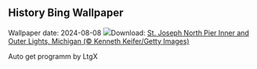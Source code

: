 ## History Bing Wallpaper
Wallpaper date: 2024-08-08
![](https://www.bing.com/th?id=OHR.MichiganLighthouse_EN-US2082743301_UHD.jpg&w=1000)Download: [St. Joseph North Pier Inner and Outer Lights, Michigan (© Kenneth Keifer/Getty Images)](https://www.bing.com/th?id=OHR.MichiganLighthouse_EN-US2082743301_UHD.jpg)

Auto get programm by LtgX
